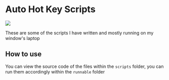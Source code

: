 # Auto Hot Key Scripts
![](https://img.shields.io/github/languages/code-size/meng-jack/ahk-scripts?style=plastic)

These are some of the scripts I have written and mostly running on my window's laptop

## How to use

You can view the source code of the files within the `scripts` folder, you can run them accordingly within the `runnable` folder
